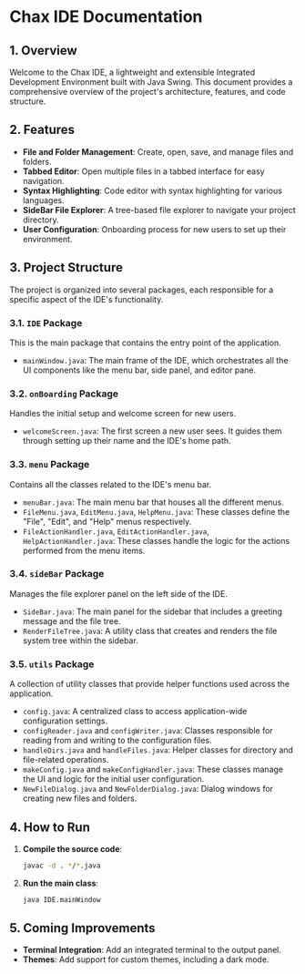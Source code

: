 
# Chax IDE Documentation

## 1. Overview

Welcome to the Chax IDE, a lightweight and extensible Integrated Development Environment built with Java Swing. This document provides a comprehensive overview of the project's architecture, features, and code structure.

## 2. Features

- **File and Folder Management**: Create, open, save, and manage files and folders.
- **Tabbed Editor**: Open multiple files in a tabbed interface for easy navigation.
- **Syntax Highlighting**: Code editor with syntax highlighting for various languages.
- **SideBar File Explorer**: A tree-based file explorer to navigate your project directory.
- **User Configuration**: Onboarding process for new users to set up their environment.

## 3. Project Structure

The project is organized into several packages, each responsible for a specific aspect of the IDE's functionality.

### 3.1. `IDE` Package

This is the main package that contains the entry point of the application.

- `mainWindow.java`: The main frame of the IDE, which orchestrates all the UI components like the menu bar, side panel, and editor pane.

### 3.2. `onBoarding` Package

Handles the initial setup and welcome screen for new users.

- `welcomeScreen.java`: The first screen a new user sees. It guides them through setting up their name and the IDE's home path.

### 3.3. `menu` Package

Contains all the classes related to the IDE's menu bar.

- `menuBar.java`: The main menu bar that houses all the different menus.
- `FileMenu.java`, `EditMenu.java`, `HelpMenu.java`: These classes define the "File", "Edit", and "Help" menus respectively.
- `FileActionHandler.java`, `EditActionHandler.java`, `HelpActionHandler.java`: These classes handle the logic for the actions performed from the menu items.

### 3.4. `sideBar` Package

Manages the file explorer panel on the left side of the IDE.

- `SideBar.java`: The main panel for the sidebar that includes a greeting message and the file tree.
- `RenderFileTree.java`: A utility class that creates and renders the file system tree within the sidebar.

### 3.5. `utils` Package

A collection of utility classes that provide helper functions used across the application.

- `config.java`: A centralized class to access application-wide configuration settings.
- `configReader.java` and `configWriter.java`: Classes responsible for reading from and writing to the configuration files.
- `handleDirs.java` and `handleFiles.java`: Helper classes for directory and file-related operations.
- `makeConfig.java` and `makeConfigHandler.java`: These classes manage the UI and logic for the initial user configuration.
- `NewFileDialog.java` and `NewFolderDialog.java`: Dialog windows for creating new files and folders.

## 4. How to Run

1. **Compile the source code**:
   ```bash
   javac -d . */*.java
   ```

2. **Run the main class**:
   ```bash
   java IDE.mainWindow
   ```

## 5. Coming Improvements

- **Terminal Integration**: Add an integrated terminal to the output panel.
- **Themes**: Add support for custom themes, including a dark mode.
